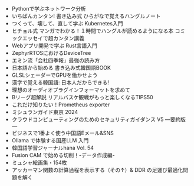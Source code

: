 * Pythonで学ぶネットワーク分析
* いちばんカンタン! 書き込み式 ひらがなで覚えるハングルノート
* つくって、壊して、直して学ぶ Kubernetes入門
* ヒチョル式 マンガでわかる！１時間でハングルが読めるようになる本 コミックエッセイで超カンタン講義
* Webアプリ開発で学ぶ Rust言語入門
* ZephyrRTOSにおけるDeviceTree
* エミン流「会社四季報」最強の読み方
* 日本語から始める 書き込み式韓国語BOOK
* GLSLシェーダーでGPUを働かせよう
* 漢字で覚える韓国語: 日本人だからできる!
* 理想のオーディオプラグインフォーマットを求めて
* Bリーグ超解説 リアルバスケ観戦がもっと楽しくなるTIPS50
* これだけ知りたい！Prometheus exporter
* ミシュランガイド東京 2024
* クラウドコンピューティングのためのセキュリティガイダンス V5 ―要約版―
* ビジネスで1番よく使う中国語Eメール&SNS
* Ollama で体験する国産LLM 入門
* 韓国語学習ジャーナルhana Vol. 54
* Fusion CAM で始める切削！-データ作成編-
* ミュシャ絵画集・154枚
* アッカーマン関数の計算過程を表⽰する（その↑）& DDR の⾜運び最適化問題を解く
